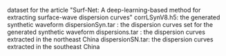 dataset for the article "Surf-Net: A deep-learning-based method for extracting surface-wave dispersion curves"
corrLSynV8.h5: the generated synthetic waveform
dispersionSyn.tar : the dispersion curves set for the generated synthetic waveform
dispersions.tar : the dispersion curves extracted in the northeast China
dispersionSN.tar: the dispersion curves extracted in the southeast China
